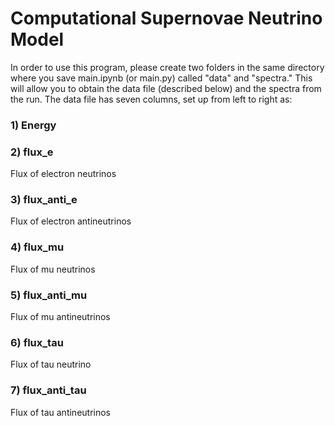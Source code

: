 # Computational Supernovae Neutrino Model

In order to use this program, please create two folders in the same directory where you save main.ipynb (or main.py) called "data" and "spectra." This will allow you to obtain the data file (described below) and the spectra from the run. The data file has seven columns, set up from left to right as:

### 1)  Energy

### 2)  flux_e
Flux of electron neutrinos

### 3) flux_anti_e
Flux of electron antineutrinos

### 4) flux_mu
Flux of mu neutrinos

### 5) flux_anti_mu
Flux of mu antineutrinos

### 6) flux_tau
Flux of tau neutrino

### 7) flux_anti_tau
Flux of tau antineutrinos

